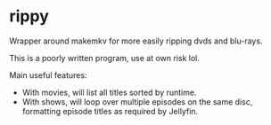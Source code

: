 # rippy
Wrapper around makemkv for more easily ripping dvds and blu-rays.

This is a poorly written program, use at own risk lol.

Main useful features:
  - With movies, will list all titles sorted by runtime.
  - With shows, will loop over multiple episodes on the same disc, formatting
    episode titles as required by Jellyfin.

